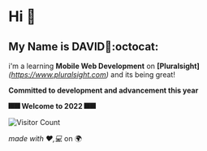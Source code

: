 # Hi :wave:
## My Name is DAVID:dart::octocat:
i'm a learning **Mobile Web Development** on **[Pluralsight]**_(https://www.pluralsight.com)_ and its being great!

**Committed to development and advancement this year**

**:fireworks::fireworks: Welcome to 2022 :fireworks::fireworks:**

![Visitor Count](https://profile-counter.glitch.me/{iamdavidjames}/count.svg)

  _made with :heart:,:computer:_ on :earth_africa:
